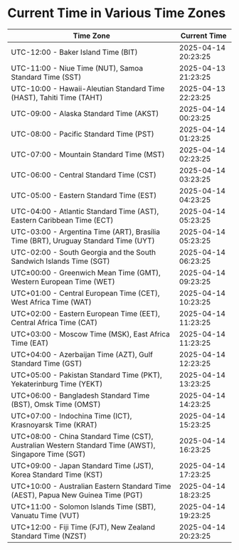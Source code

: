 # Current Time in Various Time Zones

| Time Zone | Current Time |
|-----------|--------------|
| UTC-12:00 - Baker Island Time (BIT) | 2025-04-14 20:23:25 |
| UTC-11:00 - Niue Time (NUT), Samoa Standard Time (SST) | 2025-04-13 21:23:25 |
| UTC-10:00 - Hawaii-Aleutian Standard Time (HAST), Tahiti Time (TAHT) | 2025-04-13 22:23:25 |
| UTC-09:00 - Alaska Standard Time (AKST) | 2025-04-14 00:23:25 |
| UTC-08:00 - Pacific Standard Time (PST) | 2025-04-14 01:23:25 |
| UTC-07:00 - Mountain Standard Time (MST) | 2025-04-14 02:23:25 |
| UTC-06:00 - Central Standard Time (CST) | 2025-04-14 03:23:25 |
| UTC-05:00 - Eastern Standard Time (EST) | 2025-04-14 04:23:25 |
| UTC-04:00 - Atlantic Standard Time (AST), Eastern Caribbean Time (ECT) | 2025-04-14 05:23:25 |
| UTC-03:00 - Argentina Time (ART), Brasília Time (BRT), Uruguay Standard Time (UYT) | 2025-04-14 05:23:25 |
| UTC-02:00 - South Georgia and the South Sandwich Islands Time (SGT) | 2025-04-14 06:23:25 |
| UTC±00:00 - Greenwich Mean Time (GMT), Western European Time (WET) | 2025-04-14 09:23:25 |
| UTC+01:00 - Central European Time (CET), West Africa Time (WAT) | 2025-04-14 10:23:25 |
| UTC+02:00 - Eastern European Time (EET), Central Africa Time (CAT) | 2025-04-14 11:23:25 |
| UTC+03:00 - Moscow Time (MSK), East Africa Time (EAT) | 2025-04-14 11:23:25 |
| UTC+04:00 - Azerbaijan Time (AZT), Gulf Standard Time (GST) | 2025-04-14 12:23:25 |
| UTC+05:00 - Pakistan Standard Time (PKT), Yekaterinburg Time (YEKT) | 2025-04-14 13:23:25 |
| UTC+06:00 - Bangladesh Standard Time (BST), Omsk Time (OMST) | 2025-04-14 14:23:25 |
| UTC+07:00 - Indochina Time (ICT), Krasnoyarsk Time (KRAT) | 2025-04-14 15:23:25 |
| UTC+08:00 - China Standard Time (CST), Australian Western Standard Time (AWST), Singapore Time (SGT) | 2025-04-14 16:23:25 |
| UTC+09:00 - Japan Standard Time (JST), Korea Standard Time (KST) | 2025-04-14 17:23:25 |
| UTC+10:00 - Australian Eastern Standard Time (AEST), Papua New Guinea Time (PGT) | 2025-04-14 18:23:25 |
| UTC+11:00 - Solomon Islands Time (SBT), Vanuatu Time (VUT) | 2025-04-14 19:23:25 |
| UTC+12:00 - Fiji Time (FJT), New Zealand Standard Time (NZST) | 2025-04-14 20:23:25 |
